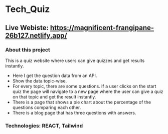 # Tech_Quiz
## Live Webiste: https://magnificent-frangipane-26b127.netlify.app/

### About this project
This is a quiz website where users can give quizzes and get results instantly.

- Here I get the question data from an API.
- Show the data topic-wise.
- For every topic, there are some questions. If a user clicks on the start quiz the page will navigate to a new page where the user can give a quiz on that topic and get the result instantly.
- There is a page that shows a pie chart about the percentage of the questions comparing each other.
- There is a blog page that has three questions with answers.

### Technologies: REACT, Tailwind